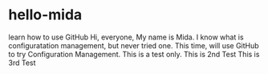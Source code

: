 # hello-mida
learn how to use GitHub
Hi, everyone, 
My name is Mida. I know what is configuratation management, but never tried one. This time, will use GitHub to try Configuration Management. 
This is a test only.
This is 2nd Test
This is 3rd Test
